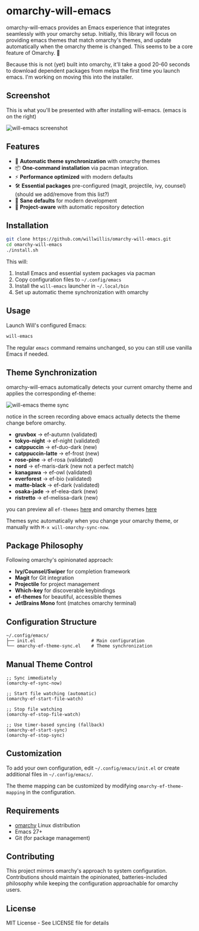 # omarchy-will-emacs

omarchy-will-emacs provides an Emacs experience that integrates seamlessly with your omarchy setup. Initially, this library will focus on providing emacs themes that match omarchy's themes, and update automatically when the omarchy theme is changed. This seems to be a core feature of Omarchy. 🤷

Because this is not (yet) built into omarchy, it'll take a good 20-60 seconds to download dependent packages from melpa the first time you launch emacs. I'm working on moving this into the installer.

## Screenshot
This is what you'll be presented with after installing will-emacs. (emacs is on the right)

![will-emacs screenshot](https://i.imgur.com/8hr1WeX.png)

## Features

- 🎨 **Automatic theme synchronization** with omarchy themes
- 📦 **One-command installation** via pacman integration.
- ⚡ **Performance optimized** with modern defaults
- 🛠 **Essential packages** pre-configured (magit, projectile, ivy, counsel) (should we add/remove from this list?)
- 🔧 **Sane defaults** for modern development
- 📁 **Project-aware** with automatic repository detection

## Installation

```bash
git clone https://github.com/willwillis/omarchy-will-emacs.git
cd omarchy-will-emacs
./install.sh
```

This will:
1. Install Emacs and essential system packages via pacman
2. Copy configuration files to `~/.config/emacs`
3. Install the `will-emacs` launcher in `~/.local/bin`
4. Set up automatic theme synchronization with omarchy

## Usage

Launch Will's configured Emacs:
```bash
will-emacs
```

The regular `emacs` command remains unchanged, so you can still use vanilla Emacs if needed.

## Theme Synchronization

omarchy-will-emacs automatically detects your current omarchy theme and applies the corresponding ef-theme:

![will-emacs theme sync](https://i.imgur.com/7cwMcIe.gif)

notice in the screen recording above emacs actually detects the theme change before omarchy. 

- **gruvbox** → ef-autumn   (validated)
- **tokyo-night** → ef-night  (validated)
- **catppuccin** → ef-duo-dark (new)
- **catppuccin-latte** → ef-frost (new)
- **rose-pine** → ef-rosa (validated)
- **nord** → ef-maris-dark (new not a perfect match)
- **kanagawa** → ef-owl (validated)
- **everforest** → ef-bio (validated)
- **matte-black** → ef-dark (validated)
- **osaka-jade** → ef-elea-dark (new)
- **ristretto** → ef-melissa-dark (new)

you can preview all `ef-themes` [here](https://protesilaos.com/emacs/ef-themes-pictures) and omarchy themes [here](https://learn.omacom.io/2/the-omarchy-manual/52/themes)


Themes sync automatically when you change your omarchy theme, or manually with `M-x will-omarchy-sync-now`.

## Package Philosophy

Following omarchy's opinionated approach:

- **Ivy/Counsel/Swiper** for completion framework
- **Magit** for Git integration
- **Projectile** for project management
- **Which-key** for discoverable keybindings
- **ef-themes** for beautiful, accessible themes
- **JetBrains Mono** font (matches omarchy terminal)

## Configuration Structure

```
~/.config/emacs/
├── init.el                     # Main configuration
└── omarchy-ef-theme-sync.el    # Theme synchronization
```

## Manual Theme Control

```elisp
;; Sync immediately
(omarchy-ef-sync-now)

;; Start file watching (automatic)
(omarchy-ef-start-file-watch)

;; Stop file watching
(omarchy-ef-stop-file-watch)

;; Use timer-based syncing (fallback)
(omarchy-ef-start-sync)
(omarchy-ef-stop-sync)
```

## Customization

To add your own configuration, edit `~/.config/emacs/init.el` or create additional files in `~/.config/emacs/`.

The theme mapping can be customized by modifying `omarchy-ef-theme-mapping` in the configuration.

## Requirements

- [omarchy](https://github.com/willhop/omarchy) Linux distribution
- Emacs 27+
- Git (for package management)

## Contributing

This project mirrors omarchy's approach to system configuration. Contributions should maintain the opinionated, batteries-included philosophy while keeping the configuration approachable for omarchy users.

## License

MIT License - See LICENSE file for details